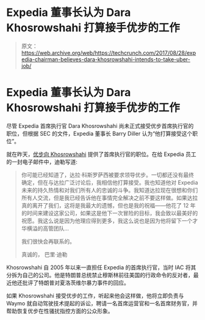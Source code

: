 # Expedia 董事长认为 Dara Khosrowshahi 打算接手优步的工作

> 原文：<https://web.archive.org/web/https://techcrunch.com/2017/08/28/expedia-chairman-believes-dara-khosrowshahi-intends-to-take-uber-job/>

# Expedia 董事长认为 Dara Khosrowshahi 打算接手优步的工作

尽管 Expedia 首席执行官 Dara Khosrowshahi 尚未正式接受优步首席执行官的职位，但根据 SEC 的文件，Expedia 董事长 Barry Diller 认为“他打算接受这个职位”。

就在昨天，[优步向 Khosrowshahi](https://web.archive.org/web/20230316161113/https://techcrunch.com/2017/08/27/breaking-uber-has-selected-a-ceo/) 提供了首席执行官的职位。在给 Expedia 员工的一封电子邮件中，迪勒写道:

> 你可能已经知道了，达拉·科斯罗萨西被要求领导优步。一切都还没有最终确定，但在与达拉广泛讨论后，我相信他打算接受。我也知道他对 Expedia 未来的持久热情和对我们所有人的忠诚的斗争。我知道达拉现在很想和你们所有人交流，但是我已经告诉他在事情完全解决之前不要这样做。如果达拉真的离开了我们，这将是我最大的遗憾，但也是我的祝福——他花了 12 年的时间来建设这家公司，如果这是他下一次冒险的目标，我会致以最美好的祝愿。我这么说是因为他理应得到更多，我这么说也是因为他将留下一个才华横溢的高管团队…
> 
> 我们很快会再联系的。
> 
> 真诚的，
> 巴里·迪勒

Khosrowshahi 自 2005 年以来一直担任 Expedia 的首席执行官，当时 IAC 将其分拆为自己的公司。他是特朗普总统禁止穆斯林前往美国的行政命令的反对者，最近他还批评了特朗普对夏洛茨维尔暴力事件的回应。

如果 Khosrowshahi 接受优步的工作，听起来他会这样做，他将立即负责与 Waymo 就自动驾驶技术提起的诉讼，聘请一名首席运营官和一名首席财务官，并帮助恢复优步在性骚扰指控方面的公众形象。